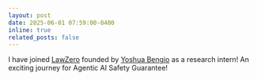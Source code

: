 ```yaml
---
layout: post
date: 2025-06-01 07:59:00-0400
inline: true
related_posts: false
---
```


I have joined [LawZero](https://lawzero.org/en) founded by [Yoshua Bengio](https://yoshuabengio.org/) as a research intern! An exciting journey for Agentic AI Safety Guarantee!
